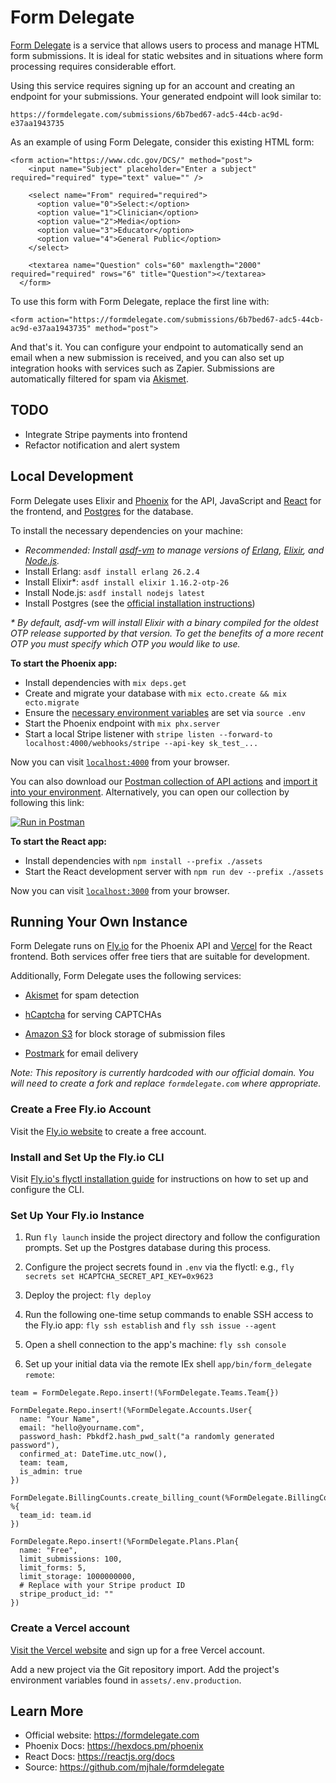 # Form Delegate

[Form Delegate](https://formdelegate.com) is a service that allows users to process and manage HTML form submissions.
It is ideal for static websites and in situations where form processing requires considerable
effort.

Using this service requires signing up for an account and creating an endpoint for your
submissions. Your generated endpoint will look similar to:

`https://formdelegate.com/submissions/6b7bed67-adc5-44cb-ac9d-e37aa1943735`

As an example of using Form Delegate, consider this existing HTML form:

```
<form action="https://www.cdc.gov/DCS/" method="post">
    <input name="Subject" placeholder="Enter a subject" required="required" type="text" value="" />

    <select name="From" required="required">
      <option value="0">Select:</option>
      <option value="1">Clinician</option>
      <option value="2">Media</option>
      <option value="3">Educator</option>
      <option value="4">General Public</option>
    </select>

    <textarea name="Question" cols="60" maxlength="2000" required="required" rows="6" title="Question"></textarea>
  </form>
```

To use this form with Form Delegate, replace the first line with:

```
<form action="https://formdelegate.com/submissions/6b7bed67-adc5-44cb-ac9d-e37aa1943735" method="post">
```

And that's it. You can configure your endpoint to automatically send an email when a new submission is
received, and you can also set up integration hooks with services such as Zapier. Submissions are
automatically filtered for spam via [Akismet](https://akismet.com/).

## TODO

- Integrate Stripe payments into frontend
- Refactor notification and alert system

## Local Development

Form Delegate uses Elixir and [Phoenix](http://www.phoenixframework.org/) for the API, JavaScript and [React](https://reactjs.org/) for the frontend, and [Postgres](https://www.postgresql.org/) for the database.

To install the necessary dependencies on your machine:

- _Recommended: Install [asdf-vm](https://github.com/asdf-vm/asdf) to manage versions of [Erlang](https://github.com/asdf-vm/asdf-erlang), [Elixir](https://github.com/asdf-vm/asdf-elixir), and [Node.js](https://github.com/asdf-vm/asdf-nodejs)._
- Install Erlang: `asdf install erlang 26.2.4`
- Install Elixir\*: `asdf install elixir 1.16.2-otp-26`
- Install Node.js: `asdf install nodejs latest`
- Install Postgres (see the [official installation instructions](https://www.postgresql.org/download/))

_\* By default, asdf-vm will install Elixir with a binary compiled for the oldest OTP release supported
by that version. To get the benefits of a more recent OTP you must specify which OTP you would like to
use._

**To start the Phoenix app:**

- Install dependencies with `mix deps.get`
- Create and migrate your database with `mix ecto.create && mix ecto.migrate`
- Ensure the [necessary environment variables](./.sample.env) are set via `source .env`
- Start the Phoenix endpoint with `mix phx.server`
- Start a local Stripe listener with `stripe listen --forward-to localhost:4000/webhooks/stripe --api-key sk_test_...`

Now you can visit [`localhost:4000`](http://localhost:4000) from your browser.

You can also download
our [Postman collection of API actions](./.postman_collection.json) and [import it into your environment](https://learning.postman.com/docs/postman/collections/importing-and-exporting-data/#importing-data-into-postman). Alternatively, you can open our
collection by following this link:

[![Run in Postman](https://run.pstmn.io/button.svg)](https://app.getpostman.com/run-collection/e7b20dafc2a25c1f5d20)

**To start the React app:**

- Install dependencies with `npm install --prefix ./assets`
- Start the React development server with `npm run dev --prefix ./assets`

Now you can visit [`localhost:3000`](http://localhost:3000) from your browser.

## Running Your Own Instance

Form Delegate runs on [Fly.io](https://fly.io/) for the Phoenix API and
[Vercel](https://vercel.com/) for the React frontend. Both services offer free tiers that are
suitable for development.

Additionally, Form Delegate uses the following services:

- [Akismet](https://akismet.com/) for spam detection

- [hCaptcha](https://www.hcaptcha.com/) for serving CAPTCHAs

- [Amazon S3](https://aws.amazon.com/s3/) for block storage of submission files

- [Postmark](https://postmarkapp.com/) for email delivery

_Note: This repository is currently hardcoded with our official domain. You will need to create a fork
and replace `formdelegate.com` where appropriate._

### Create a Free Fly.io Account

Visit the [Fly.io website](https://fly.io/docs/speedrun/) to create a free account.

### Install and Set Up the Fly.io CLI

Visit [Fly.io's flyctl installation guide](https://fly.io/docs/hands-on/install-flyctl/) for instructions on how to set up and configure the CLI.

### Set Up Your Fly.io Instance

1. Run `fly launch` inside the project directory and follow the configuration prompts. Set up the Postgres database during this process.

2. Configure the project secrets found in `.env` via the flyctl: e.g., `fly secrets set HCAPTCHA_SECRET_API_KEY=0x9623`

3. Deploy the project: `fly deploy`

4. Run the following one-time setup commands to enable SSH access to the Fly.io app: `fly ssh establish`
and `fly ssh issue --agent`

5. Open a shell connection to the app's machine: `fly ssh console`

6. Set up your initial data via the remote IEx shell `app/bin/form_delegate remote`:

```
team = FormDelegate.Repo.insert!(%FormDelegate.Teams.Team{})
```

```
FormDelegate.Repo.insert!(%FormDelegate.Accounts.User{
  name: "Your Name",
  email: "hello@yourname.com",
  password_hash: Pbkdf2.hash_pwd_salt("a randomly generated password"),
  confirmed_at: DateTime.utc_now(),
  team: team,
  is_admin: true
})
```

```
FormDelegate.BillingCounts.create_billing_count(%FormDelegate.BillingCounts.BillingCount{}, %{
  team_id: team.id
})
```

```
FormDelegate.Repo.insert!(%FormDelegate.Plans.Plan{
  name: "Free",
  limit_submissions: 100,
  limit_forms: 5,
  limit_storage: 1000000000,
  # Replace with your Stripe product ID
  stripe_product_id: ""
})
```

### Create a Vercel account

[Visit the Vercel website](https://vercel.com/) and sign up for a free Vercel account.

Add a new project via the Git repository import. Add the project's environment variables found in `assets/.env.production`.

## Learn More

- Official website: https://formdelegate.com
- Phoenix Docs: https://hexdocs.pm/phoenix
- React Docs: https://reactjs.org/docs
- Source: https://github.com/mjhale/formdelegate
